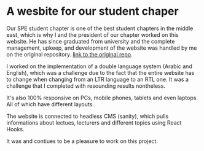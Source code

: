 # A wesbite for our student chaper

Our SPE student chapter is one of the best student chapters in the middle east, which is why I and the president of our chapter worked on this website. He has since graduated from university and the complete management, upkeep, and development of the website was handled by me on the original repository. [link to the original repo](https://spebuog.vercel.app/).

I worked on the implementation of a double language system (Arabic and English), which was a challenge due to the fact that the entire website has to change when changing from an LTR language to an RTL one. It was a challenge that I completed with resounding results nontheless.

It's also 100% responsive on PCs, mobile phones, tablets and even laptops. All of which have different layouts.

The website is connected to headless CMS (sanity), which pulls informations about lectues, lecturers and different topics using React Hooks.

It was and contiues to be a pleasure to work on this project. 
